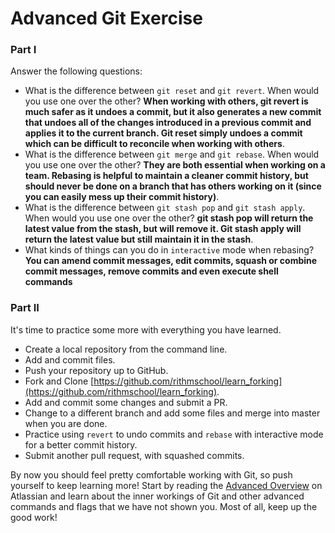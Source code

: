 # Advanced Git Exercise

### Part I 

Answer the following questions:

- What is the difference between `git reset` and `git revert`. When would you use one over the other? **When working with others, git revert is much safer as it undoes a commit, but it also generates a new commit that undoes all of the changes introduced in a previous commit and applies it to the current branch. Git reset simply undoes a commit which can be difficult to reconcile when working with others**.
- What is the difference between `git merge` and `git rebase`. When would you use one over the other? **They are both essential when working on a team. Rebasing is helpful to maintain a cleaner commit history, but should never be done on a branch that has others working on it (since you can easily mess up their commit history)**.
- What is the difference between `git stash pop` and `git stash apply`. When would you use one over the other? **git stash pop will return the latest value from the stash, but will remove it. Git stash apply will return the latest value but still maintain it in the stash**.
- What kinds of things can you do in `interactive` mode when rebasing? **You can amend commit messages, edit commits, squash or combine commit messages, remove commits and even execute shell commands**

### Part II

It's time to practice some more with everything you have learned. 

- Create a local repository from the command line.
- Add and commit files.
- Push your repository up to GitHub.
- Fork and Clone [https://github.com/rithmschool/learn_forking](https://github.com/rithmschool/learn_forking).
- Add and commit some changes and submit a PR.
- Change to a different branch and add some files and merge into master when you are done.
- Practice using `revert` to undo commits and `rebase` with interactive mode for a better commit history.
- Submit another pull request, with squashed commits.

By now you should feel pretty comfortable working with Git, so push yourself to keep learning more! Start by reading the [Advanced Overview](https://www.atlassian.com/git/tutorials/advanced-overview/) on Atlassian and learn about the inner workings of Git and other advanced commands and flags that we have not shown you. Most of all, keep up the good work!